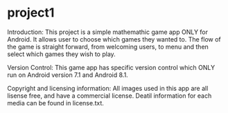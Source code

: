 # project1

Introduction:
This project is a simple mathemathic game app ONLY for Android. It allows user to choose which games they wanted to.
The flow of the game is straight forward, from welcoming users, to menu and then select which games they wish to play.

Version Control:
This game app has specific version control which ONLY run on Android version 7.1 and Android 8.1.

Copyright and licensing information:
All images used in this app are all lisense free, and have a commercial license. Deatil information for each media can be found in license.txt.


